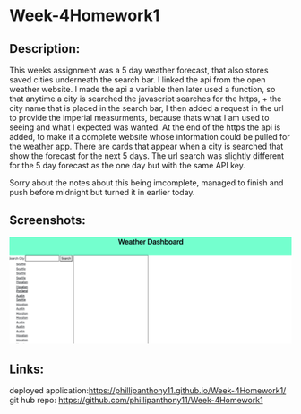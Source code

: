 # Week-4Homework1

## Description:

This weeks assignment was a 5 day weather forecast, that also stores saved cities underneath the search bar. I linked the api from the open weather website. I made the api a variable then later used a function, so that anytime a city is searched the javascript searches for the https, + the city name that is placed in the search bar, I then added a request in the url to provide the imperial measurments, because thats what I am used to seeing and what I expected was wanted. At the end of the https the api is added, to make it a complete website whose information could be pulled for the weather app. There are cards that appear when a city is searched that show the forecast for the next 5 days. The url search was slightly different for the 5 day forecast as the one day but with the same API key.

Sorry about the notes about this being imcomplete, managed to finish and push before midnight but turned it in earlier today.

## Screenshots:

![A weather app that displays current time day and temp as well as stores searched cities below search bar](assets/Screen%20Shot%202022-10-11%20at%201.41.02%20PM.png)

## Links:

deployed application:https://phillipanthony11.github.io/Week-4Homework1/
git hub repo: https://github.com/phillipanthony11/Week-4Homework1
